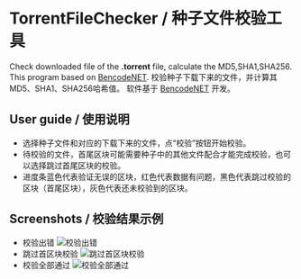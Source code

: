 # TorrentFileChecker / 种子文件校验工具
  Check downloaded file of the **.torrent** file, calculate the MD5,SHA1,SHA256.
  This program based on [BencodeNET](https://github.com/Krusen/BencodeNET).
  校验种子下载下来的文件，并计算其MD5、SHA1、SHA256哈希值。
  软件基于 [BencodeNET](https://github.com/Krusen/BencodeNET) 开发。
## User guide / 使用说明
  - 选择种子文件和对应的下载下来的文件，点“校验”按钮开始校验。
  - 待校验的文件，首尾区块可能需要种子中的其他文件配合才能完成校验，也可以选择跳过首尾区块的校验。
  - 进度条蓝色代表验证无误的区块，红色代表数据有问题，黑色代表跳过校验的区块（首尾区块），灰色代表还未校验到的区块。
## Screenshots / 校验结果示例
  - 校验出错
  ![校验出错](https://github.com/hironpan/TorrentFileChecker/raw/main/Images/err.png)
  - 跳过首区块校验
  ![跳过首区块校验](https://github.com/hironpan/TorrentFileChecker/raw/main/Images/skip.png)
  - 校验全部通过
  ![校验全部通过](https://github.com/hironpan/TorrentFileChecker/raw/main/Images/ok.png)

